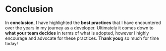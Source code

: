 # Conclusion

In **conclusion**, I have highlighted the **best practices** that I have encountered over the years in my journey as a developer. Ultimately it comes down to **what your team decides** in terms of what is adopted, however I highly encourage and advocate for these practices. **Thank you**g so much for time today!